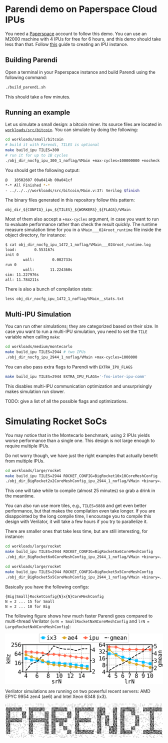 

# Parendi demo on Paperspace Cloud IPUs
You need a [Paperspace](https://paperspace.com) account to follow this demo.
You can use an M2000 machine with 4 IPUs for free for 6 hours, and this demo should take less than that. Follow [this](paperspace.md) guide to creating an IPU instance.
## Building Parendi
Open a terminal in your Paperspace instance and build Parendi using the following command:
```bash
./build_parendi.sh
```
This should take a few minutes.

## Running an example

Let us simulate a small design: a bitcoin miner. Its source files are located in [`workloads/src/bitcoin`](workloads/src/bitcoin/). You can simulate by doing the following:
```bash
cd workloads/small/bitcoin
# build it with Parendi, TILES is optional
make build_ipu TILES=300
# run it for up to 1B cycles
./obj_dir_nocfg_ipu_300_1_noflag/VMain +max-cycles=100000000 +nocheck

```
You should get the following output:
```bash
@   10502607 00a0414b 00a041cf
*-* All Finished *-*
- ../../..//workloads/src/bitcoin/Main.v:37: Verilog $finish
```
The binary files generated in this repository follow this pattern:
```
obj_dir_${CONFIG}_ipu_${TILES}_${WORKERS}_${FLAGS}/VMain
```
Most of them also accept a `+max-cycles` argument, in case you want to run to evaluate performance rather than check the result quickly.
The runtime measure simulation time for you in a `VMain___024root_runtime` file inside the object directory, for instance:
```
$ cat obj_dir_nocfg_ipu_1472_1_noflag/VMain___024root_runtime.log
load:        0.553167s
init 0
        wall:        0.002733s
run 0
        wall:       11.224360s
sim: 11.227976s
all: 11.784211s
```
There is also a bunch of compilation stats:
```
less obj_dir_nocfg_ipu_1472_1_noflag/VMain__stats.txt
```

## Multi-IPU Simulation
You can run other simulations; they are categorized based on their size.
In case you want to run a multi-IPU simulation, you need to set the `TILE` variable when calling `make`:

```bash
cd workloads/medium/montecarlo
make build_ipu TILES=2944 # two IPUs
./obj_dir_nocfg_ipu_2944_1_noflag/VMain +max-cycles=1000000
```


You can also pass extra flags to Parendi with `EXTRA_IPU_FLAGS`
```bash
make build_ipu TILES=2944 EXTRA_IPU_FLAGS='-fno-inter-ipu-comm'
```
This disables multi-IPU communication optimization and unsurprisingly makes simulation run slower.

TODO: give a list of all the possible flags and optimizations.

# Simulating Rocket SoCs

You may notice that in the Montecarlo benchmark, using 2 IPUs yields worse performance than a single one.
This design is not large enough to require multiple IPUs.

Do not worry though, we have just the right examples that actually benefit from multiple IPUs.
```bash
cd workloads/large/rocket
make build_ipu TILES=2944 ROCKET_CONFIG=BigRocket10x10CoreMeshConfig
./obj_dir_BigRocket2x2CoreMeshConfig_ipu_2944_1_noflag/VMain +binary=../../src/chipyard-common/bench/mt-mm/mt-mm_32.hex +max-cycles=3000000
```
This one will take while to compile (almost 25 minutes) so grab a drink in the meantime.

You can also run use more tiles, e.g., `TILES=5888` and get even better performance, but that makes the compilation even take longer.
If you are disappointed by the long compile time, I encourage you to compile this design with Verilator, it will take a few hours if you try to parallelize it.

There are smaller ones that take less time, but are still interesting, for instance:


```bash
cd workloads/large/rocket
make build_ipu TILES=2944 ROCKET_CONFIG=BigRocket6x6CoreMeshConfig
./obj_dir_BigRocket6x6CoreMeshConfig_ipu_2944_1_noflag/VMain +binary=../../src/chipyard-common/bench/mt-mm/mt-mm_32.hex +max-cycles=3000000
```

```bash
cd workloads/large/rocket
make build_ipu TILES=2944 ROCKET_CONFIG=BigRocket5x5CoreMeshConfig
./obj_dir_BigRocket5x5CoreMeshConfig_ipu_2944_1_noflag/VMain +binary=../../src/chipyard-common/bench/mt-mm/mt-mm_32.hex +max-cycles=3000000
```
Basically you have the following configs:
```
{Big|Small}RocketConfig{N}x{N}CoreMeshConfig
N = 2 ... 15 for Small
N = 2 ... 10 for Big
```

The following figure shows how much faster Parendi goes compared to multi-thread Verilator (`srN = SmallRocketNxNCoreMeshConfig` and `lrN = LargeRocketNxNCoreMeshConfig`):
<p align='center'>
    <img src="docs/ipu_vs_verilator_combined.png", width='640', align='middle'>
</p>
Verilator simulations are running on two powerful recent servers:
AMD EPYC 9954 zen4 (ae6) and Intel Xeon 6348 (ix3).



<p align='center'>
    <img src="docs/logo_rendered.png", width='640', align='middle'>
</p>

